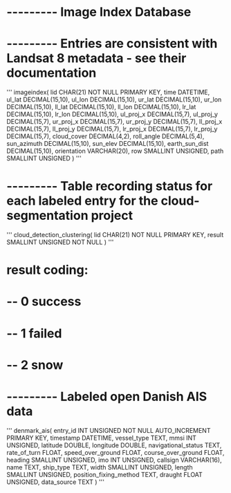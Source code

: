 # --------- Image Index Database
# --------- Entries are consistent with Landsat 8 metadata - see their documentation
'''
imageindex(
	lid CHAR(21) NOT NULL PRIMARY KEY,
	time DATETIME,
	ul_lat DECIMAL(15,10),
	ul_lon DECIMAL(15,10),
	ur_lat DECIMAL(15,10),
	ur_lon DECIMAL(15,10),
	ll_lat DECIMAL(15,10),
	ll_lon DECIMAL(15,10),
	lr_lat DECIMAL(15,10),
	lr_lon DECIMAL(15,10),
	ul_proj_x DECIMAL(15,7),
	ul_proj_y DECIMAL(15,7),
	ur_proj_x DECIMAL(15,7),
	ur_proj_y DECIMAL(15,7),
	ll_proj_x DECIMAL(15,7),
	ll_proj_y DECIMAL(15,7),
	lr_proj_x DECIMAL(15,7),
	lr_proj_y DECIMAL(15,7),
	cloud_cover DECIMAL(4,2),
	roll_angle DECIMAL(5,4),
	sun_azimuth DECIMAL(15,10),
	sun_elev DECIMAL(15,10),
	earth_sun_dist DECIMAL(15,10),
	orientation VARCHAR(20),
	row SMALLINT UNSIGNED,
	path SMALLINT UNSIGNED
)
'''


# --------- Table recording status for each labeled entry for the cloud-segmentation project
'''
cloud_detection_clustering(
	lid CHAR(21) NOT NULL PRIMARY KEY,
	result SMALLINT UNSIGNED NOT NULL
)
'''

# result coding:
# -- 0 success
# -- 1 failed
# -- 2 snow


# --------- Labeled open Danish AIS data
'''
denmark_ais(
	entry_id INT UNSIGNED NOT NULL AUTO_INCREMENT PRIMARY KEY,
	timestamp DATETIME,
	vessel_type TEXT,
	mmsi INT UNSIGNED,
	latitude DOUBLE,
	longitude DOUBLE,
	navigational_status TEXT,
	rate_of_turn FLOAT,
	speed_over_ground FLOAT,
	course_over_ground FLOAT,
	heading SMALLINT UNSIGNED,
	imo INT UNSIGNED,
	callsign VARCHAR(16),
	name TEXT,
	ship_type TEXT,
	width SMALLINT UNSIGNED,
	length SMALLINT UNSIGNED,
	position_fixing_method TEXT,
	draught FLOAT UNSIGNED,
	data_source TEXT
)
'''
